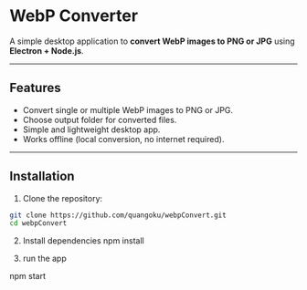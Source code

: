 # WebP Converter

A simple desktop application to **convert WebP images to PNG or JPG** using **Electron + Node.js**.

---

## Features

- Convert single or multiple WebP images to PNG or JPG.
- Choose output folder for converted files.
- Simple and lightweight desktop app.
- Works offline (local conversion, no internet required).

---

## Installation

1. Clone the repository:

```bash
git clone https://github.com/quangoku/webpConvert.git
cd webpConvert
```

2. Install dependencies
   npm install

3. run the app

npm start
